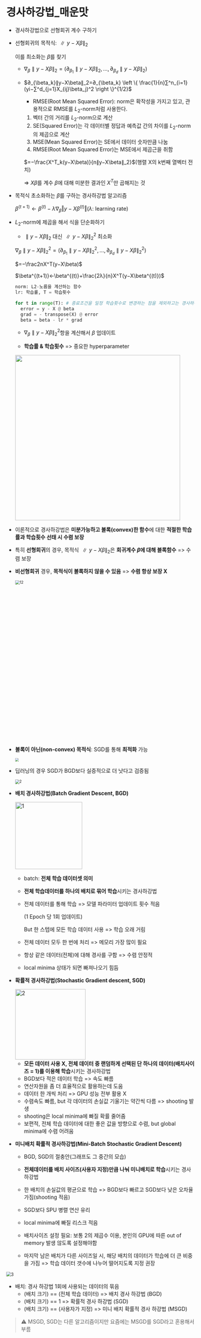# 경사하강법_매운맛

- 경사하강법으로 선형회귀 계수 구하기

- 선형회귀의 목적식: $∥y-Xβ∥_2$​​

  이를 최소화는 $\beta$를 찾기

  - $∇_β∥y−Xβ∥_2=(∂_{β_1}∥y−Xβ∥_2,…,∂_{β_d}∥y−Xβ∥_2)$​​​

  - $∂_{\beta_k}∥y−X\beta∥_2=∂_{\beta_k} \left \{ \frac{1}{n}∑^n_{i=1}(yi−∑^d_{j=1}X_{ij}\beta_j)^2 \right \}^{1/2}$​​

    - RMSE(Root Mean Squared Error): norm은 확작성을 가지고 있고, 관용적으로 RMSE를 $L_2$​-norm처럼 사용한다.

    1. 벡터 간의 거리를 $L_2$-norm으로 계산
    2. SE(Squared Error)는 각 데이터별 정답과 예측값 간의 차이를 $L_2$-norm의 제곱으로 계산
    3. MSE(Mean Squared Error)는 SE에서 데이터 숫자만큼 나눔
    4. RMSE(Root Mean Squared Error)는 MSE에서 제곱근을 취함

    $=−\frac{X^T_k(y−X\beta)}{n∥y−X\beta∥_2}$​ (행렬 X의 k번째 열벡터 전치)

    => $X\beta$를 계수 $\beta$에 대해 미분한 결과인 $X^T$만 곱해지는 것

- 목적식 초소화하는 $\beta$를 구하는 경사하강법 알고리즘

  $β^{(t+1)}←β^{(t)}−λ∇_β‖y−Xβ^{(t)}‖$​​​​​​ ($λ$: learning rate)

- $L_2$-norm에 제곱을 해서 식을 단순화하기

  - $∥y−Xβ∥_2$ 대신 $∥y−Xβ∥^2_2$ 최소화

  $∇_{\beta}∥y−Xβ∥^2_2=(∂_{β_1}∥y−Xβ∥^2_2,…,∂_{β_d}∥y−Xβ∥^2_2)$​

  $=−\frac2nX^T(y−X\beta)$​

  $\beta^{(t+1)}←\beta^{(t)}+\frac{2λ}{n}X^T(y−X\beta^{(t)})$​​​​​

  ```python
  norm: L2-노름을 계산하는 함수
  lr: 학습률, T = 학습횟수
  
  for t in range(T): # 종료조건을 일정 학습횟수로 변경하는 점을 제외하고는 경사하강법 알고리즘과 같다
    error = y - X @ beta
    grad = - transpose(X) @ error
    beta = beta - lr * grad
  ```

  - $∇_{\beta}∥y−Xβ∥^2_2$항을 계산해서 $\beta$ 업데이트

  - **학습률 & 학습횟수** => 중요한 hyperparameter

  <img width="441" src="https://user-images.githubusercontent.com/60209937/128120493-d45a64a8-9c97-4c63-9a54-fdac2ac40b04.png">

- 이론적으로 경사하강법은 **미분가능하고 볼록(convex)한 함수**에 대한 **적절한 학습률과 학습횟수 선태 시 수렴 보장**

- 특히 **선형회귀**의 경우, 목적식 $∥y−Xβ∥_2$​​은 **회귀계수 $\beta$​에 대해 블록함수** => 수렴 보장

- **비선형회귀** 경우, **목적식이 볼록하지 않을 수 있음** => **수렴 항상 보장 X**

  <img width="610" alt="12" src="https://user-images.githubusercontent.com/60209937/128120761-31872048-fb50-4790-84f1-b13d84e34457.png" style="zoom:70%;" >

- **볼록이 아닌(non-convex) 목적식**: SGD를 통해 **최적화** 가능

  <img src="https://user-images.githubusercontent.com/60209937/128122699-37ee9b0b-a21a-479b-87b0-66c4f75bea49.png" style="zoom:60%;" />

- 딥러닝의 경우 SGD가 BGD보다 실증적으로 더 낫다고 검증됨

  <img src="https://user-images.githubusercontent.com/60209937/128122871-59b864c6-0bb8-42ef-bad4-a425150eceba.png" alt="2" style="zoom:70%;" />

- **배치 경사하강법(Batch Gradient Descent, BGD)**

  <img width="179" alt="1" src="https://user-images.githubusercontent.com/60209937/128124569-64c896cd-3c6b-473b-92d0-ffe78725465c.png">

  - batch: **전체 학습 데이터셋 의미**

  - **전체 학습데이터를 하나의 배치로 묶어 학습**시키는 경사하강법

  - 전체 데이터를 통해 학습 => 모델 파라미터 업데이트 횟수 적음

    (1 Epoch 당 1회 업데이트)

    But 한 스텝에 모든 학습 데이터 사용 => 학습 오래 거림

  - 전체 데이터 모두 한 번에 처리 => 메모리 가장 많이 필요

  - 항상 같은 데이터(전체)에 대해 경사를 구함 => 수렴 안정적

  - local minima 상태가 되면 빠져나오기 힘듬

- **확률적 경사하강법(Stochastic Gradient descent, SGD)**

  <img width="188" alt="2" src="https://user-images.githubusercontent.com/60209937/128124575-3a210bb9-bf4b-41c8-8782-953e6f17c48b.png">

  - **모든 데이터 사용 X, 전체 데이터 중 랜덤하게 선택된 단 하나의 데이터(배치사이즈 = 1)를 이용해 학습**시키는 경사하강법
  - BGD보다 적은 데이터 학습 => 속도 빠름
  - 연산자원을 좀 더 효율적으로 활용하는데 도움
  - 데이터 한 개씩 처리 => GPU 성능 전부 활용 X
  - 수렴속도 빠름, but 각 데이터의 손실값 기울기는 약간씩 다름 => shooting 발생
  - shooting은 local minima에 빠질 확률 줄어줌
  - 보편적, 전체 학습 데이터에 대한 좋은 값을 방향으로 수렴, but global minima에 수렴 어려움

- **미니배치 확률적 경사하강법(Mini-Batch Stochastic Gradient Descent)**

  - BGD, SGD의 절충안(그래프도 그 중간의 모습)
  - **전체데이터를 배치 사이즈(사용자 지정)만큼 나눠 미니배치로 학습**시키는 경사하강법

  - 한 배치의 손실값의 평균으로 학습 => BGD보다 빠르고 SGD보다 낮은 오차율 가짐(shooting 적음)
  - SGD보다 SPU 병렬 연산 유리
  - local minima에 빠질 리스크 적음
  - 배치사이즈 설정 필요: 보통 2의 제곱수 이용, 본인의 GPU에 따른 out of memory 발생 않도록 설정해야함
  - 마지막 남은 배치가 다른 사이즈일 시, 해당 배치의 데이터가 학습에 더 큰 비중을 가짐 => 학습 데이터 갯수에 나누어 떨어지도록 지정 권장

<img src="https://user-images.githubusercontent.com/60209937/128125205-18e8df65-90ea-4e77-92c0-0f4425e263bc.png" alt="3" style="zoom:80%;" />

- 배치: 경사 하강법 1회에 사용되는 데이터의 묶음
  - (배치 크기) == (전체 학습 데이터) => 배치 경사 하강법 (BGD)
  - (배치 크기) == 1 => 확률적 경사 하강법 (SGD)
  - (배치 크기) == (사용자가 지정) => 미니 배치 확률적 경사 하강법 (MSGD)

> :warning: MSGD, SGD는 다른 알고리즘이지만 요즘에는 MSGD를 SGD라고 혼용해서 부름

